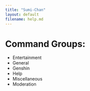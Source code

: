 ```yaml
---
title: "Sumi-Chan"
layout: default
filename: help.md
--- 
```


# Command Groups:
* Entertainment
* General
* Genshin
* Help
* Miscellaneous
* Moderation
